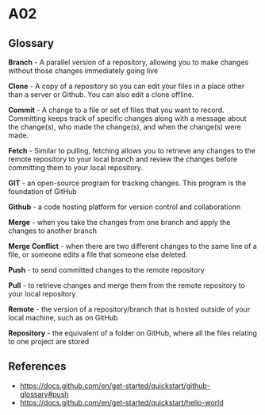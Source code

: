 # A02
## Glossary

**Branch** - A parallel version of a repository, allowing you to make changes without those changes immediately going live

**Clone** - A copy of a repository so you can edit your files in a place other than a server or Github. You can also edit a clone offline.

**Commit** - A change to a file or set of files that you want to record. Committing keeps track of specific changes along with a message about the change(s), who made the change(s), and when the change(s) were made.

**Fetch** - Similar to pulling, fetching allows you to retrieve any changes to the remote repository to your local branch and review the changes before committing them to your local repository.

**GIT** - an open-source program for tracking changes. This program is the foundation of GitHub

**Github** - a code  hosting platform for version control and collaborationn

**Merge** - when you take the changes from one branch and apply the changes to another branch

**Merge Conflict** - when there are two different changes to the same line of a file, or someone edits a file that someone else deleted. 

**Push** - to send committed changes to the remote repository

**Pull** - to retrieve changes and merge them from the remote repository to your local repository

**Remote** - the version of a repository/branch that is hosted outside of your local machine, such as on GitHub

**Repository** - the equivalent of a folder on GitHub, where all the files relating to one project are stored

## References
- https://docs.github.com/en/get-started/quickstart/github-glossary#push
- https://docs.github.com/en/get-started/quickstart/hello-world
